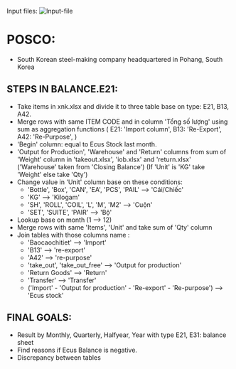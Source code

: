 Input files:
![Input-file](https://res.cloudinary.com/thinhnt/image/upload/v1627440258/uni/inputs_r6kh9w.png)

# POSCO:

- South Korean steel-making company headquartered in Pohang, South Korea

## STEPS IN BALANCE.E21:

- Take items in xnk.xlsx and divide it to three table base on type: E21, B13, A42.
- Merge rows with same ITEM CODE and in column 'Tổng số lượng' using sum as aggregation functions (
  E21: 'Import column',
  B13: 'Re-Export',
  A42: 'Re-Purpose',
  )
- 'Begin' column: equal to Ecus Stock last month.
- 'Output for Production', 'Warehouse' and 'Return' columns from sum of 'Weight' column in 'takeout.xlsx', 'iob.xlsx' and 'return.xlsx' ('Warehouse' taken from 'Closing Balance') (If 'Unit' is 'KG' take 'Weight' else take 'Qty')
- Change value in 'Unit' column base on these conditions:
  - 'Bottle', 'Box', 'CAN', 'EA', 'PCS', 'PAIL' --> 'Cái/Chiếc'
  - 'KG' --> 'Kilogam'
  - 'SH', 'ROLL', 'COIL', 'L', 'M', 'M2' --> 'Cuộn'
  - 'SET', 'SUITE', 'PAIR' --> 'Bộ'
- Lookup base on month (1 --> 12)
- Merge rows with same 'Items', 'Unit' and take sum of 'Qty' column
- Join tables with those columns name :
  - 'Baocaochitiet' --> 'Import'
  - 'B13' --> 're-export'
  - 'A42' --> 're-purpose'
  - 'take_out', 'take_out_free' --> 'Output for production'
  - 'Return Goods' --> 'Return'
  - 'Transfer' --> 'Transfer'
  - ('Import' - 'Output for production' -
    'Re-export' - 'Re-purpose') --> 'Ecus stock'

## FINAL GOALS:

- Result by Monthly, Quarterly, Halfyear, Year with type E21, E31: balance sheet
- Find reasons if Ecus Balance is negative.
- Discrepancy between tables
